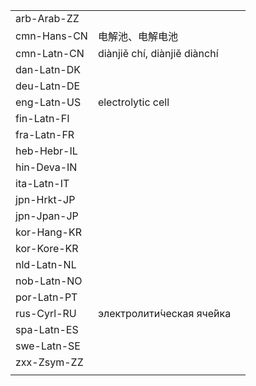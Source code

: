 | | | |
|-|-|-|
| arb-Arab-ZZ |  |  |
| cmn-Hans-CN | 电解池、电解电池 |  |
| cmn-Latn-CN | diànjiě chí, diànjiě diànchí |  |
| dan-Latn-DK |  |  |
| deu-Latn-DE |  |  |
| eng-Latn-US | electrolytic cell |  |
| fin-Latn-FI |  |  |
| fra-Latn-FR |  |  |
| heb-Hebr-IL |  |  |
| hin-Deva-IN |  |  |
| ita-Latn-IT |  |  |
| jpn-Hrkt-JP |  |  |
| jpn-Jpan-JP |  |  |
| kor-Hang-KR |  |  |
| kor-Kore-KR |  |  |
| nld-Latn-NL |  |  |
| nob-Latn-NO |  |  |
| por-Latn-PT |  |  |
| rus-Cyrl-RU | электролити́ческая яче́йка |  |
| spa-Latn-ES |  |  |
| swe-Latn-SE |  |  |
| zxx-Zsym-ZZ |  |  |
|  |  |  |